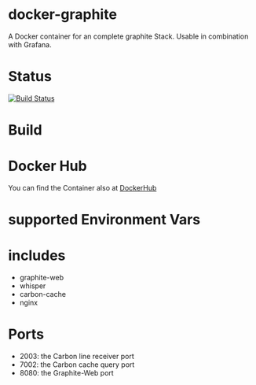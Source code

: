 docker-graphite
=================

A Docker container for an complete graphite Stack. Usable in combination with Grafana.

# Status

[![Build Status](https://travis-ci.org/bodsch/docker-graphite.svg?branch=master)](https://travis-ci.org/bodsch/docker-graphite)

# Build

# Docker Hub

You can find the Container also at  [DockerHub](https://hub.docker.com/r/bodsch/docker-graphite/)

# supported Environment Vars


# includes
 - graphite-web
 - whisper
 - carbon-cache
 - nginx

# Ports
 - 2003: the Carbon line receiver port
 - 7002: the Carbon cache query port
 - 8080: the Graphite-Web port

